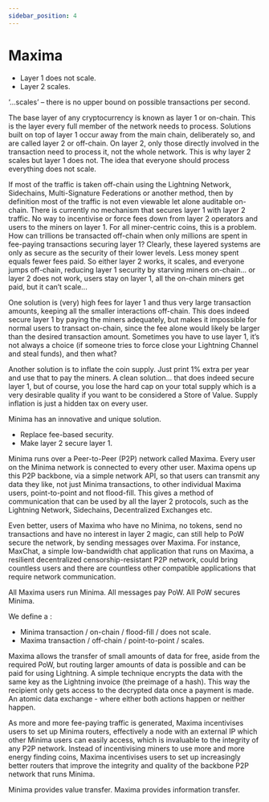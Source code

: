```yaml
---
sidebar_position: 4
---
```


# Maxima

- Layer 1 does not scale.
- Layer 2 scales.
 
‘...scales’ –  there is no upper bound on possible transactions per second.
 
The base layer of any cryptocurrency is known as layer 1 or on-chain. This is the layer every full member of the network needs to process. Solutions built on top of layer 1 occur away from the main chain, deliberately so, and are called layer 2 or off-chain. On layer 2, only those directly involved in the transaction need to process it, not the whole network. This is why layer 2 scales but layer 1 does not. The idea that everyone should process everything does not scale.

If most of the traffic is taken off-chain using the Lightning Network, Sidechains,  Multi-Signature Federations or another method, then by definition most of the traffic is not even viewable let alone auditable on-chain. There is currently no mechanism that secures layer 1 with layer 2 traffic. No way to incentivise or force fees down from layer 2 operators and users to the miners on layer 1. For all miner-centric coins, this is a problem. How can trillions be transacted off-chain when only millions are spent in fee-paying transactions securing layer 1? Clearly, these layered systems are only as secure as the security of their lower levels. Less money spent equals fewer fees paid. So either layer 2 works, it scales, and everyone jumps off-chain, reducing layer 1 security by starving miners on-chain... or layer 2 does not work, users stay on layer 1, all the on-chain miners get paid, but it can’t scale... 

One solution is (very) high fees for layer 1 and thus very large transaction amounts, keeping all the smaller interactions off-chain. This does indeed secure layer 1 by paying the miners adequately, but makes it impossible for normal users to transact on-chain, since the fee alone would likely be larger than the desired transaction amount. Sometimes you have to use layer 1, it’s not always a choice (if someone tries to force close your Lightning Channel and steal funds), and then what?

Another solution is to inflate the coin supply. Just print 1% extra per year and use that to pay the miners. A clean solution... that does indeed secure layer 1, but of course, you lose the hard cap on your total supply which is a very desirable quality if you want to be considered a Store of Value. Supply inflation is just a hidden tax on every user.


Minima has an innovative and unique solution.

- Replace fee-based security. 
- Make layer 2 secure layer 1.

Minima runs over a Peer-to-Peer (P2P) network called Maxima. Every user on the Minima network is connected to every other user. Maxima opens up this P2P backbone, via a simple network API, so that users can transmit any data they like, not just Minima transactions, to other individual Maxima users, point-to-point and not flood-fill. This gives a method of communication that can be used by all the layer 2 protocols, such as the Lightning Network, Sidechains, Decentralized Exchanges etc.

Even better, users of Maxima who have no Minima, no tokens, send no transactions and have no interest in layer 2 magic, can still help to PoW secure the network, by sending messages over Maxima. For instance, MaxChat, a simple low-bandwidth chat application that runs on Maxima, a resilient decentralized censorship-resistant P2P network, could bring countless users and there are countless other compatible applications that require network communication.
 
All Maxima users run Minima. All messages pay PoW. All PoW secures Minima.
 
We define a :
 
- Minima transaction /  on-chain  / flood-fill / does not scale.
- Maxima transaction / off-chain / point-to-point / scales.
        	
Maxima allows the transfer of small amounts of data for free, aside from the required PoW, but routing larger amounts of data is possible and can be paid for using Lightning. A simple technique encrypts the data with the same key as the Lightning invoice (the preimage of a hash). This way the recipient only gets access to the decrypted data once a payment is made. An atomic data exchange - where either both actions happen or neither happen. 

As more and more fee-paying traffic is generated, Maxima incentivises users to set up Minima routers, effectively a node with an external IP which other Minima users can easily access, which is invaluable to the integrity of any P2P network. Instead of incentivising miners to use more and more energy finding coins, Maxima incentivises users to set up increasingly better routers that improve the integrity and quality of the backbone P2P network that runs Minima. 

Minima provides value transfer. Maxima provides information transfer.

